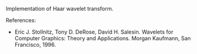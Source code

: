 Implementation of Haar wavelet transform.

References:
* Eric J. Stollnitz, Tony D. DeRose, David H. Salesin. Wavelets for Computer Graphics: Theory and Applications. Morgan Kaufmann, San Francisco, 1996.
